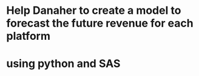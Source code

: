 # Help Danaher to create a model to forecast the future revenue for each platform 

# using python and SAS 
